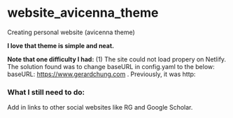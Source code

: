 # website_avicenna_theme
Creating personal website (avicenna theme)

**I love that theme is simple and neat.**

**Note that one difficulty I had:**
(1) The site could not load propery on Netlify. The solution found was to change baseURL
in config.yaml to the below: baseURL: https://www.gerardchung.com . Previously, it was http:

### What I still need to do:
Add in links to other social websites like RG and Google Scholar.  
